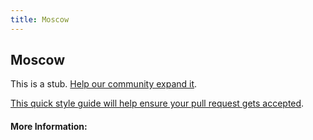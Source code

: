 ```yaml
---
title: Moscow
---
```


## Moscow

This is a stub. [Help our community expand it](https://github.com/freeCodeCamp/guide-articles/tree/master/articles/Agile/MoSCoW/index.md).

[This quick style guide will help ensure your pull request gets accepted](https://github.com/freeCodeCamp/guide-articles/blob/master/README.md).

<!-- The article goes here, in GitHub-flavored Markdown. Feel free to add YouTube videos, images, and CodePen/JSBin embeds  -->

#### More Information:
<!-- Please add any articles you think might be helpful to read before writing the article -->


